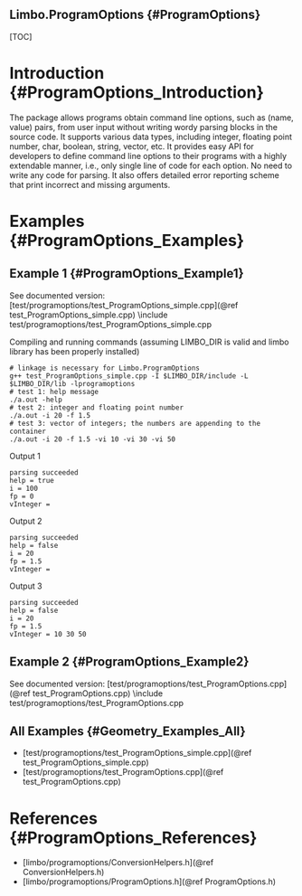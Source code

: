 Limbo.ProgramOptions {#ProgramOptions}
---------

[TOC]

# Introduction {#ProgramOptions_Introduction}

The package allows programs obtain command line options, such as (name, value) pairs, from user input without writing wordy parsing blocks in the source code. 
It supports various data types, including integer, floating point number, char, boolean, string, vector, etc. 
It provides easy API for developers to define command line options to their programs with a highly extendable manner, i.e., only single line of code for each option. No need to write any code for parsing. 
It also offers detailed error reporting scheme that print incorrect and missing arguments. 

# Examples {#ProgramOptions_Examples}

## Example 1 {#ProgramOptions_Example1}

See documented version: [test/programoptions/test_ProgramOptions_simple.cpp](@ref test_ProgramOptions_simple.cpp)
\include test/programoptions/test_ProgramOptions_simple.cpp

Compiling and running commands (assuming LIMBO_DIR is valid and limbo library has been properly installed)
~~~~~~~~~~~~~~~~
# linkage is necessary for Limbo.ProgramOptions
g++ test_ProgramOptions_simple.cpp -I $LIMBO_DIR/include -L $LIMBO_DIR/lib -lprogramoptions
# test 1: help message 
./a.out -help
# test 2: integer and floating point number 
./a.out -i 20 -f 1.5 
# test 3: vector of integers; the numbers are appending to the container 
./a.out -i 20 -f 1.5 -vi 10 -vi 30 -vi 50
~~~~~~~~~~~~~~~~
Output 1
~~~~~~~~~~~~~~~~
parsing succeeded
help = true
i = 100
fp = 0
vInteger =
~~~~~~~~~~~~~~~~
Output 2
~~~~~~~~~~~~~~~~
parsing succeeded
help = false
i = 20
fp = 1.5
vInteger =
~~~~~~~~~~~~~~~~
Output 3
~~~~~~~~~~~~~~~~
parsing succeeded
help = false
i = 20
fp = 1.5
vInteger = 10 30 50
~~~~~~~~~~~~~~~~

## Example 2 {#ProgramOptions_Example2}

See documented version: [test/programoptions/test_ProgramOptions.cpp](@ref test_ProgramOptions.cpp)
\include test/programoptions/test_ProgramOptions.cpp

## All Examples {#Geometry_Examples_All}

- [test/programoptions/test_ProgramOptions_simple.cpp](@ref test_ProgramOptions_simple.cpp)
- [test/programoptions/test_ProgramOptions.cpp](@ref test_ProgramOptions.cpp)

# References {#ProgramOptions_References}

- [limbo/programoptions/ConversionHelpers.h](@ref ConversionHelpers.h)
- [limbo/programoptions/ProgramOptions.h](@ref ProgramOptions.h)
